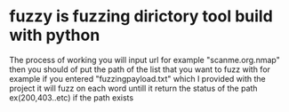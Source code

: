 # fuzzy is fuzzing dirictory tool build with python
The process of working
you will input url for example "scanme.org.nmap"
then you should of put the path of the list that you want to fuzz with 
for example if you entered "fuzzingpayload.txt" which I provided with the project 
it will fuzz on each word untill it return the status of the path ex(200,403..etc)
if the path exists
